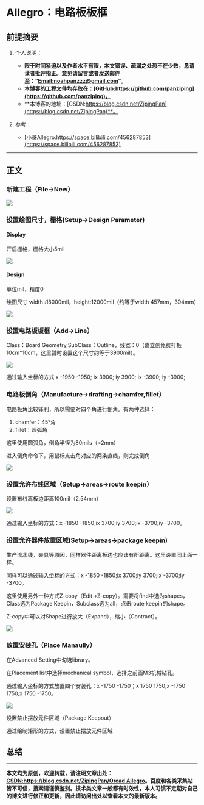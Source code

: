 # Allegro：电路板板框

## 前提摘要

1. 个人说明：

   - **限于时间紧迫以及作者水平有限，本文错误、疏漏之处恐不在少数，恳请读者批评指正。意见请留言或者发送邮件至：“[Email:noahpanzzz@gmail.com](noahpanzzz@gmail.com)”**。
   - **本博客的工程文件均存放在：[GitHub:https://github.com/panziping](https://github.com/panziping)。**
   - **本博客的地址：[CSDN:https://blog.csdn.net/ZipingPan](https://blog.csdn.net/ZipingPan)**。

2. 参考：

   - [小哥Allegro:https://space.bilibili.com/456287853](https://space.bilibili.com/456287853)

---

## 正文

### 新建工程（File->New）

![](图库\Allegro：电路板板框\Allegro：电路板板框-P1.png)

### 设置绘图尺寸，栅格(Setup->Design Parameter)



#### Display

开启栅格，栅格大小5mil

![](图库\Allegro：电路板板框\Allegro：电路板板框-P2.png)

#### Design

单位mil，精度0

绘图尺寸 width :18000mil，height:12000mil（约等于width 457mm，304mm）

![](图库\Allegro：电路板板框\Allegro：电路板板框-P3.png)

### 设置电路板板框（Add->Line）

Class：Board Geometry,SubClass：Outline，线宽：0（嘉立创免费打板10cm*10cm，这里暂时设置这个尺寸约等于3900mil）。

![](图库\Allegro：电路板板框\Allegro：电路板板框-P4.png)

通过输入坐标的方式 x -1950 -1950; ix 3900; iy 3900; ix -3900; iy -3900;

### 电路板倒角（Manufacture->drafting->chamfer,fillet）

电路板角比较锋利，所以需要对四个角进行倒角。有两种选择：

1. chamfer：45°角
2. fillet：圆弧角

这里使用圆弧角，倒角半径为80mils（≈2mm）

进入倒角命令下，用鼠标点击角对应的两条直线，则完成倒角

![](图库\Allegro：电路板板框\Allegro：电路板板框-P5.png)

### 设置允许布线区域（Setup->areas->route keepin）

设置布线离板边距离100mil（2.54mm）

![](图库\Allegro：电路板板框\Allegro：电路板板框-P6.png)

通过输入坐标的方式：x -1850 -1850;ix 3700;iy 3700;ix -3700;iy -3700。

### 设置允许器件放置区域(Setup->areas->package keepin)

生产流水线，夹具等原因，同样器件距离板边也应该有所距离。这里设置同上面一样。

同样可以通过输入坐标的方式：x -1850 -1850;ix 3700;iy 3700;ix -3700;iy -3700。

这里使用另外一种方式Z-copy（Edit->Z-copy）。需要将find中选为shapes，Class选为Package Keepin，Subclass选为all，点击route keepin的shape。

Z-copy中可以对Shape进行放大（Expand），缩小（Contract）。

![](图库\Allegro：电路板板框\Allegro：电路板板框-P7.png)

### 放置安装孔（Place Manaully）

在Advanced Setting中勾选library。

在Placement list中选择mechanical symbol，选择之前画M3机械钻孔。

通过输入坐标的方式放置四个安装孔：x -1750 -1750；x 1750 1750;x -1750 1750;x 1750 -1750。

![](图库\Allegro：电路板板框\Allegro：电路板板框-P8.png)

设置禁止摆放元件区域（Package Keepout）

通过绘制矩形的方式，设置禁止摆放元件区域







## 总结



---

**本文均为原创，欢迎转载，请注明文章出处：[CSDN:https://blog.csdn.net/ZipingPan/Orcad Allegro](https://blog.csdn.net/zipingpan/category_12634775.html)。百度和各类采集站皆不可信，搜索请谨慎鉴别。技术类文章一般都有时效性，本人习惯不定期对自己的博文进行修正和更新，因此请访问出处以查看本文的最新版本。**









